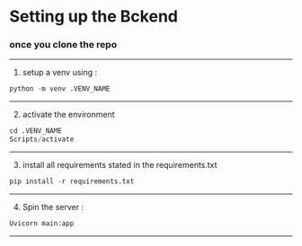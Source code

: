 # Setting up the Bckend

### once you clone the repo
---

1. setup a venv using :

```python
python -m venv .VENV_NAME
```
---

2. activate the environment

```python
cd .VENV_NAME
Scripts/activate
```
---

3. install all requirements stated in the requirements.txt

```python
pip install -r requirements.txt
```  
---


4. Spin the server :
```python
Uvicorn main:app
```
---

